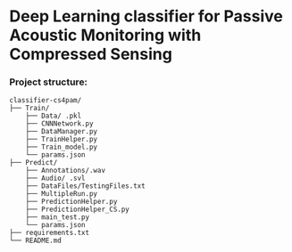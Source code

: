 # Deep Learning classifier for Passive Acoustic Monitoring with Compressed Sensing

### Project structure:

    classifier-cs4pam/
    ├── Train/
        ├── Data/ .pkl
        ├── CNNNetwork.py
        ├── DataManager.py
        ├── TrainHelper.py
        ├── Train_model.py
        └── params.json
    ├── Predict/
        ├── Annotations/.wav
        ├── Audio/ .svl
        ├── DataFiles/TestingFiles.txt
        ├── MultipleRun.py
        ├── PredictionHelper.py
        ├── PredictionHelper_CS.py
        ├── main_test.py
        └── params.json
    ├── requirements.txt
    └── README.md

